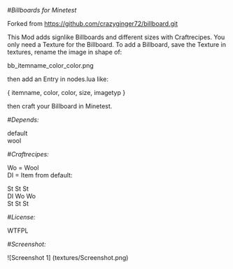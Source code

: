 #*Billboards for Minetest*

Forked from
https://github.com/crazyginger72/billboard.git

This Mod adds signlike Billboards and different sizes with Craftrecipes.
You only need a Texture for the Billboard.
To add a Billboard, save the Texture in textures, rename the image in shape of:

bb_itemname_color_color.png

then add an Entry in nodes.lua like:

{ itemname, color, color, size, imagetyp }

then craft your Billboard in Minetest.

#*Depends:*

default  
wool  

#*Craftrecipes:*

Wo = Wool  
DI = Item from default:  

St St St  
DI Wo Wo  
St St St  

#*License:*

WTFPL

#*Screenshot:*

![Screenshot 1] (textures/Screenshot.png)
